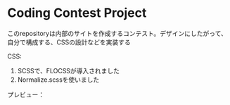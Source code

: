 # Coding Contest Project
このrepositoryは内部のサイトを作成するコンテスト。デザインにしたがって、自分で構成する、CSSの設計などを実装する

CSS:
1. SCSSで、FLOCSSが導入されました
2. Normalize.scssを使いました

プレビュー：
